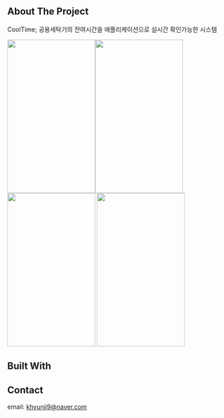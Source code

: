## About The Project
CoolTime; 공용세탁기의 잔여시간을 애플리케이션으로 실시간 확인가능한 시스템 

<img src="https://user-images.githubusercontent.com/50947775/106421815-c3f39e80-64a0-11eb-9624-d4251efa0df2.jpg" width="200" height="350"><img src="https://user-images.githubusercontent.com/50947775/106422438-edf99080-64a1-11eb-82ae-807c6a841fb7.jpg" width="200" height="350">
<img src="https://user-images.githubusercontent.com/50947775/106422558-26996a00-64a2-11eb-9c87-f9fbc7f9be1e.jpg" width="200" height="350">
<img src="https://user-images.githubusercontent.com/50947775/106422708-66605180-64a2-11eb-9cf5-4712e13a67e5.jpg" width="200" height="350">

## Built With

## Contact
email: khyunji9@naver.com
